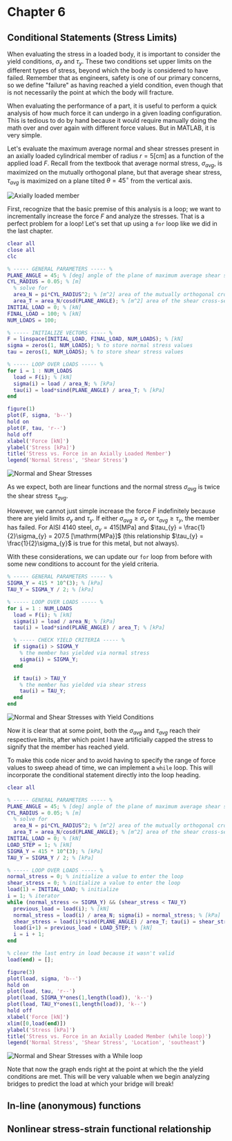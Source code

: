 # Chapter 6

## Conditional Statements (Stress Limits)

When evaluating the stress in a loaded body, it is important to consider the yield conditions, $\sigma_{y}$ and $\tau_{y}$. These two conditions set upper limits on the different types of stress, beyond which the body is considered to have failed. Remember that as engineers, safety is one of our primary concerns, so we define "failure" as having reached a yield condition, even though that is not necessarily the point at which the body will fracture.

When evaluating the performance of a part, it is useful to perform a quick analysis of how much force it can undergo in a given loading configuration. This is tedious to do by hand because it would require manually doing the math over and over again with different force values. But in MATLAB, it is very simple.

Let's evaluate the maximum average normal and shear stresses present in an axially loaded cylindrical member of radius $r=5[\mathrm{cm}]$ as a function of the applied load $F$. Recall from the textbook that average normal stress, $\sigma_{avg}$, is maximized on the mutually orthogonal plane, but that average shear stress, $\tau_{avg}$ is maximized on a plane tilted $\theta=45^{\circ}$ from the vertical axis.

![Axially loaded member](../images/ch6-axially-loaded-member.jpg)

First, recognize that the basic premise of this analysis is a loop; we want to incrementally increase the force $F$ and analyze the stresses. That is a perfect problem for a loop! Let's set that up using a `for` loop like we did in the last chapter.

```MATLAB
clear all
close all
clc

% ----- GENERAL PARAMETERS ----- %
PLANE_ANGLE = 45; % [deg] angle of the plane of maximum average shear stress
CYL_RADIUS = 0.05; % [m]
  % solve for
  area_N = pi*CYL_RADIUS^2; % [m^2] area of the mutually orthogonal cross-section
  area_T = area_N/cosd(PLANE_ANGLE); % [m^2] area of the shear cross-section
INITIAL_LOAD = 0; % [kN]
FINAL_LOAD = 100; % [kN]
NUM_LOADS = 100;

% ----- INITIALIZE VECTORS ----- %
F = linspace(INITIAL_LOAD, FINAL_LOAD, NUM_LOADS); % [kN]
sigma = zeros(1, NUM_LOADS); % to store normal stress values
tau = zeros(1, NUM_LOADS); % to store shear stress values

% ----- LOOP OVER LOADS ----- %
for i = 1 : NUM_LOADS
  load = F(i); % [kN]
  sigma(i) = load / area_N; % [kPa]
  tau(i) = load*sind(PLANE_ANGLE) / area_T; % [kPa]
end

figure(1)
plot(F, sigma, 'b--')
hold on
plot(F, tau, 'r--')
hold off
xlabel('Force [kN]')
ylabel('Stress [kPa]')
title('Stress vs. Force in an Axially Loaded Member')
legend('Normal Stress', 'Shear Stress')
```

![Normal and Shear Stresses](../images/normal-and-shear-stresses.png)

As we expect, both are linear functions and the normal stress $\sigma_{avg}$ is twice the shear stress $\tau_{avg}$.

However, we cannot just simple increase the force $F$ indefinitely because there are yield limits $\sigma_{y}$ and $\tau_{y}$. If either $\sigma_{avg} \geq \sigma_{y}$ or $\tau_{avg} \geq \tau_{y}$, the member has failed. For AISI 4140 steel, $\sigma_{y} = 415 [\mathrm{MPa}]$ and $\tau_{y} = \frac{1}{2}\sigma_{y} = 207.5 [\mathrm{MPa}]$ (this relationship $\tau_{y} = \frac{1}{2}\sigma_{y}$ is true for this metal, but not always).

With these considerations, we can update our `for` loop from before with some new conditions to account for the yield criteria.

```MATLAB
% ----- GENERAL PARAMETERS ----- %
SIGMA_Y = 415 * 10^(3); % [kPa]
TAU_Y = SIGMA_Y / 2; % [kPa]

% ----- LOOP OVER LOADS ----- %
for i = 1 : NUM_LOADS
  load = F(i); % [kN]
  sigma(i) = load / area_N; % [kPa]
  tau(i) = load*sind(PLANE_ANGLE) / area_T; % [kPa]

  % ----- CHECK YIELD CRITERIA ----- %
  if sigma(i) > SIGMA_Y
    % the member has yielded via normal stress
    sigma(i) = SIGMA_Y;
  end

  if tau(i) > TAU_Y
    % the member has yielded via shear stress
    tau(i) = TAU_Y;
  end
end
```

![Normal and Shear Stresses with Yield Conditions](../images/normal-shear-stresses-yield.png)

Now it is clear that at some point, both the $\sigma_{avg}$ and $\tau_{avg}$ reach their respective limits, after which point I have artificially capped the stress to signify that the member has reached yield.

To make this code nicer and to avoid having to specify the range of force values to sweep ahead of time, we can implement a `while` loop. This will incorporate the conditional statement directly into the loop heading.

```MATLAB
clear all

% ----- GENERAL PARAMETERS ----- %
PLANE_ANGLE = 45; % [deg] angle of the plane of maximum average shear stress
CYL_RADIUS = 0.05; % [m]
  % solve for
  area_N = pi*CYL_RADIUS^2; % [m^2] area of the mutually orthogonal cross-section
  area_T = area_N/cosd(PLANE_ANGLE); % [m^2] area of the shear cross-section
INITIAL_LOAD = 0; % [kN]
LOAD_STEP = 1; % [kN]
SIGMA_Y = 415 * 10^(3); % [kPa]
TAU_Y = SIGMA_Y / 2; % [kPa]

% ----- LOOP OVER LOADS ----- %
normal_stress = 0; % initialize a value to enter the loop
shear_stress = 0; % initialize a value to enter the loop
load(1) = INITIAL_LOAD; % initialize
i = 1; % iterator
while (normal_stress <= SIGMA_Y) && (shear_stress < TAU_Y)
  previous_load = load(i); % [kN]
  normal_stress = load(i) / area_N; sigma(i) = normal_stress; % [kPa]
  shear_stress = load(i)*sind(PLANE_ANGLE) / area_T; tau(i) = shear_stress; % [kPa]
  load(i+1) = previous_load + LOAD_STEP; % [kN]
  i = i + 1;
end

% clear the last entry in load because it wasn't valid
load(end) = [];

figure(3)
plot(load, sigma, 'b--')
hold on
plot(load, tau, 'r--')
plot(load, SIGMA_Y*ones(1,length(load)), 'k--')
plot(load, TAU_Y*ones(1,length(load)), 'k--')
hold off
xlabel('Force [kN]')
xlim([0,load(end)])
ylabel('Stress [kPa]')
title('Stress vs. Force in an Axially Loaded Member (while loop)')
legend('Normal Stress', 'Shear Stress', 'Location', 'southeast')
```

![Normal and Shear Stresses with a While loop](../images/normal-shear-stresses-while-loop.png)

Note that now the graph ends right at the point at which the the yield conditions are met. This will be very valuable when we begin analyzing bridges to predict the load at which your bridge will break!

## In-line (anonymous) functions

## Nonlinear stress-strain functional relationship
